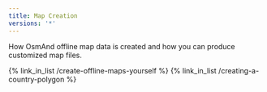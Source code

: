 ```yaml
---
title: Map Creation
versions: '*'
---
```


How OsmAnd offline map data is created and how you can produce customized map files.

{% link_in_list /create-offline-maps-yourself %}
{% link_in_list /creating-a-country-polygon %}

